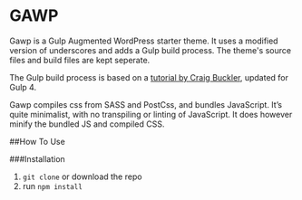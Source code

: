# GAWP

Gawp is a Gulp Augmented WordPress starter theme.
It uses a modified version of underscores and adds a Gulp build process.
The theme's source files and build files are kept seperate.

The Gulp build process is based on a [tutorial by Craig Buckler](https://www.sitepoint.com/fast-gulp-wordpress-theme-development-workflow/), updated for Gulp 4.

Gawp compiles css from SASS and PostCss, and bundles JavaScript.
It’s quite minimalist, with no transpiling or linting of JavaScript.
It does however minify the bundled JS and compiled CSS.


##How To Use

###Installation
1. `git clone` or download the repo
1. run `npm install` 
